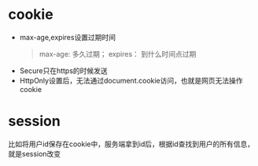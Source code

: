 # cookie
- max-age,expires设置过期时间
  > max-age: 多久过期；
  > expires： 到什么时间点过期
- Secure只在https的时候发送
- HttpOnly设置后，无法通过document.cookie访问，也就是网页无法操作cookie

# session
比如将用户id保存在cookie中，服务端拿到id后，根据id查找到用户的所有信息，就是session改变